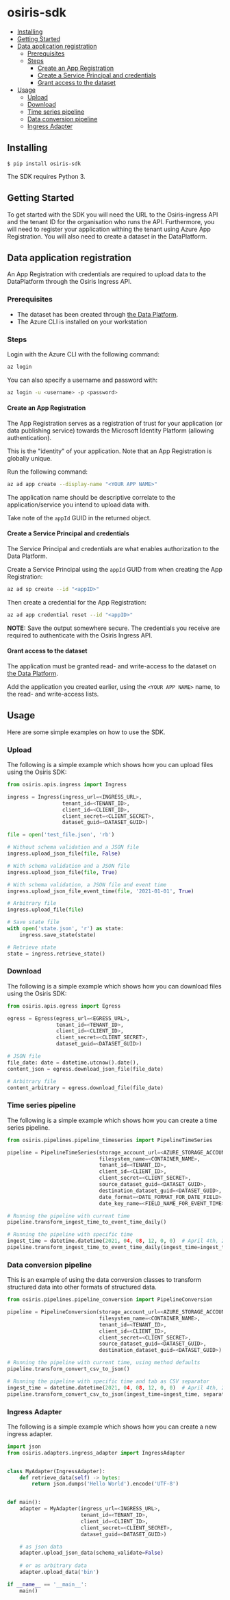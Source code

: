 # osiris-sdk <!-- omit in toc -->

- [Installing](#installing)
- [Getting Started](#getting-started)
- [Data application registration](#data-application-registration)
  - [Prerequisites](#prerequisites)
  - [Steps](#steps)
    - [Create an App Registration](#create-an-app-registration)
    - [Create a Service Principal and credentials](#create-a-service-principal-and-credentials)
    - [Grant access to the dataset](#grant-access-to-the-dataset)
- [Usage](#usage)
  - [Upload](#upload)
  - [Download](#download)
  - [Time series pipeline](#time-series-pipeline)
  - [Data conversion pipeline](#data-conversion-pipeline)
  - [Ingress Adapter](#ingress-adapter)


## Installing

``` shell
$ pip install osiris-sdk
```
The SDK requires Python 3.

## Getting Started

To get started with the SDK you will need the URL to the Osiris-ingress API and the tenant ID for the 
organisation who runs the API. Furthermore, you will need to register your application withing the tenant 
using Azure App Registration. You will also need to create a dataset in the DataPlatform.

## Data application registration
An App Registration with credentials are required to upload data to the DataPlatform through the Osiris Ingress API.


### Prerequisites

* The dataset has been created through [the Data Platform](https://dataplatform.energinet.dk/).
* The Azure CLI is installed on your workstation

### Steps
Login with the Azure CLI with the following command:

``` bash
az login
```

You can also specify a username and password with:

``` bash
az login -u <username> -p <password>
```

#### Create an App Registration
The App Registration serves as a registration of trust for your application (or data publishing service) towards the Microsoft Identity Platform (allowing authentication).

This is the "identity" of your application.
Note that an App Registration is globally unique.

Run the following command:
``` bash
az ad app create --display-name "<YOUR APP NAME>"
```

The application name should be descriptive correlate to the application/service you intend to upload data with.

Take note of the `appId` GUID in the returned object.


#### Create a Service Principal and credentials
The Service Principal and credentials are what enables authorization to the Data Platform.

Create a Service Principal using the `appId` GUID from when creating the App Registration:
``` bash
az ad sp create --id "<appID>"
```

Then create a credential for the App Registration:

``` bash
az ad app credential reset --id "<appID>"
```

**NOTE:** Save the output somewhere secure. The credentials you receive are required to authenticate with the Osiris Ingress API.


#### Grant access to the dataset
The application must be granted read- and write-access to the dataset on [the Data Platform](https://dataplatform.energinet.dk/).

Add the application you created earlier, using the `<YOUR APP NAME>` name, to the read- and write-access lists.

## Usage
Here are some simple examples on how to use the SDK.

### Upload
The following is a simple example which shows how you can upload files using the Osiris SDK:
``` python
from osiris.apis.ingress import Ingress

ingress = Ingress(ingress_url=<INGRESS_URL>,
                  tenant_id=<TENANT_ID>,
                  client_id=<CLIENT_ID>,
                  client_secret=<CLIENT_SECRET>,
                  dataset_guid=<DATASET_GUID>)

file = open('test_file.json', 'rb')

# Without schema validation and a JSON file
ingress.upload_json_file(file, False)

# With schema validation and a JSON file
ingress.upload_json_file(file, True)

# With schema validation, a JSON file and event time
ingress.upload_json_file_event_time(file, '2021-01-01', True)

# Arbitrary file
ingress.upload_file(file)

# Save state file
with open('state.json', 'r') as state:
    ingress.save_state(state)

# Retrieve state
state = ingress.retrieve_state()
```

### Download
The following is a simple example which shows how you can download files using the Osiris SDK:
``` python
from osiris.apis.egress import Egress

egress = Egress(egress_url=<EGRESS_URL>,
                tenant_id=<TENANT_ID>,
                client_id=<CLIENT_ID>,
                client_secret=<CLIENT_SECRET>,
                dataset_guid=<DATASET_GUID>)

# JSON file
file_date: date = datetime.utcnow().date(),
content_json = egress.download_json_file(file_date)

# Arbitrary file
content_arbitrary = egress.download_file(file_date)
```

### Time series pipeline
The following is a simple example which shows how you can create a time series pipeline.
``` python
from osiris.pipelines.pipeline_timeseries import PipelineTimeSeries

pipeline = PipelineTimeSeries(storage_account_url=<AZURE_STORAGE_ACCOUNT_URL>,
                              filesystem_name=<CONTAINER_NAME>,
                              tenant_id=<TENANT_ID>,
                              client_id=<CLIENT_ID>,
                              client_secret=<CLIENT_SECRET>,
                              source_dataset_guid=<DATASET_GUID>,
                              destination_dataset_guid=<DATASET_GUID>,
                              date_format=<DATE_FORMAT_FOR_DATE_FIELD>,  # Example: "%Y-%m-%dT%H:%M:%S.%fZ"
                              date_key_name=<FIELD_NAME_FOR_EVENT_TIME>)

# Running the pipeline with current time
pipeline.transform_ingest_time_to_event_time_daily()

# Running the pipeline with specific time
ingest_time = datetime.datetime(2021, 04, 08, 12, 0, 0)  # April 4th, 2021 at 12:00:00
pipeline.transform_ingest_time_to_event_time_daily(ingest_time=ingest_time)
```

### Data conversion pipeline
This is an example of using the data conversion classes to transform structured data into other formats
of structured data.
``` python
from osiris.pipelines.pipeline_conversion import PipelineConversion

pipeline = PipelineConversion(storage_account_url=<AZURE_STORAGE_ACCOUNT_URL>,
                              filesystem_name=<CONTAINER_NAME>,
                              tenant_id=<TENANT_ID>,
                              client_id=<CLIENT_ID>,
                              client_secret=<CLIENT_SECRET>,
                              source_dataset_guid=<DATASET_GUID>,
                              destination_dataset_guid=<DATASET_GUID>)

# Running the pipeline with current time, using method defaults
pipeline.transform_convert_csv_to_json()

# Running the pipeline with specific time and tab as CSV separator
ingest_time = datetime.datetime(2021, 04, 08, 12, 0, 0)  # April 4th, 2021 at 12:00:00
pipeline.transform_convert_csv_to_json(ingest_time=ingest_time, separator='\t')
```

### Ingress Adapter
The following is a simple example which shows how you can create a new ingress adapter.
``` python
import json
from osiris.adapters.ingress_adapter import IngressAdapter


class MyAdapter(IngressAdapter):
    def retrieve_data(self) -> bytes:
        return json.dumps('Hello World').encode('UTF-8')


def main():
    adapter = MyAdapter(ingress_url=<INGRESS_URL>,
                        tenant_id=<TENANT_ID>,
                        client_id=<CLIENT_ID>,
                        client_secret=<CLIENT_SECRET>,
                        dataset_guid=<DATASET_GUID>)

    # as json data
    adapter.upload_json_data(schema_validate=False)
    
    # or as arbitrary data
    adapter.upload_data('bin')

if __name__ == '__main__':
    main()
```
